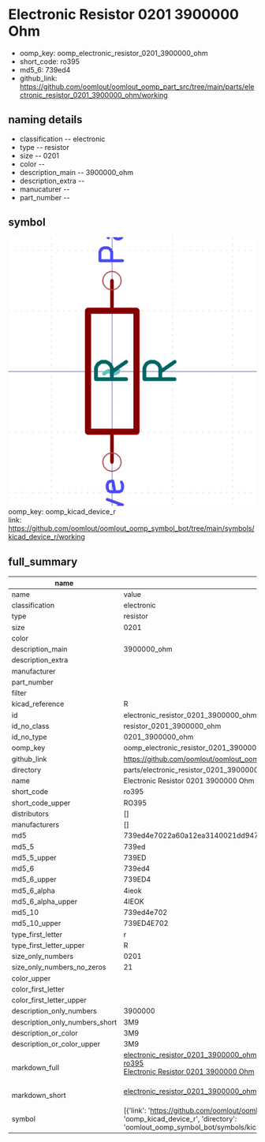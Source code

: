 # Electronic Resistor 0201 3900000 Ohm

  
* oomp_key: oomp_electronic_resistor_0201_3900000_ohm 
* short_code: ro395
* md5_6: 739ed4  
* github_link: https://github.com/oomlout/oomlout_oomp_part_src/tree/main/parts/electronic_resistor_0201_3900000_ohm/working  
## naming details
* classification -- electronic
* type -- resistor
* size -- 0201
* color -- 
* description_main -- 3900000_ohm
* description_extra -- 
* manucaturer -- 
* part_number -- 



## symbol

![](symbol/0/working/working_600.png)  
oomp_key: oomp_kicad_device_r  
link: https://github.com/oomlout/oomlout_oomp_symbol_bot/tree/main/symbols/kicad_device_r/working  


## full_summary
| name | value | 
| --- | --- | 
| name | value | 
| classification | electronic | 
| type | resistor | 
| size | 0201 | 
| color |  | 
| description_main | 3900000_ohm | 
| description_extra |  | 
| manufacturer |  | 
| part_number |  | 
| filter |  | 
| kicad_reference | R | 
| id | electronic_resistor_0201_3900000_ohm | 
| id_no_class | resistor_0201_3900000_ohm | 
| id_no_type | 0201_3900000_ohm | 
| oomp_key | oomp_electronic_resistor_0201_3900000_ohm | 
| github_link | https://github.com/oomlout/oomlout_oomp_part_src/tree/main/parts/electronic_resistor_0201_3900000_ohm/working | 
| directory | parts/electronic_resistor_0201_3900000_ohm | 
| name | Electronic Resistor 0201 3900000 Ohm | 
| short_code | ro395 | 
| short_code_upper | RO395 | 
| distributors | [] | 
| manufacturers | [] | 
| md5 | 739ed4e7022a60a12ea3140021dd947c | 
| md5_5 | 739ed | 
| md5_5_upper | 739ED | 
| md5_6 | 739ed4 | 
| md5_6_upper | 739ED4 | 
| md5_6_alpha | 4ieok | 
| md5_6_alpha_upper | 4IEOK | 
| md5_10 | 739ed4e702 | 
| md5_10_upper | 739ED4E702 | 
| type_first_letter | r | 
| type_first_letter_upper | R | 
| size_only_numbers | 0201 | 
| size_only_numbers_no_zeros | 21 | 
| color_upper |  | 
| color_first_letter |  | 
| color_first_letter_upper |  | 
| description_only_numbers | 3900000 | 
| description_only_numbers_short | 3M9 | 
| description_or_color | 3M9 | 
| description_or_color_upper | 3M9 | 
| markdown_full | [electronic_resistor_0201_3900000_ohm](https://github.com/oomlout/oomlout_oomp_part_src/tree/main/parts/electronic_resistor_0201_3900000_ohm/working)<br>[ro395](https://github.com/oomlout/oomlout_oomp_part_src/tree/main/parts/electronic_resistor_0201_3900000_ohm/working)<br>[Electronic Resistor 0201 3900000 Ohm](https://github.com/oomlout/oomlout_oomp_part_src/tree/main/parts/electronic_resistor_0201_3900000_ohm/working)<br><br> | 
| markdown_short | [electronic_resistor_0201_3900000_ohm](https://github.com/oomlout/oomlout_oomp_part_src/tree/main/parts/electronic_resistor_0201_3900000_ohm/working)<br><br> | 
| symbol | [{'link': 'https://github.com/oomlout/oomlout_oomp_symbol_bot/tree/main/symbols/kicad_device_r', 'oomp_key': 'oomp_kicad_device_r', 'directory': 'oomlout_oomp_symbol_bot/symbols/kicad_device_r//working/working.kicad_sym'}] | 
